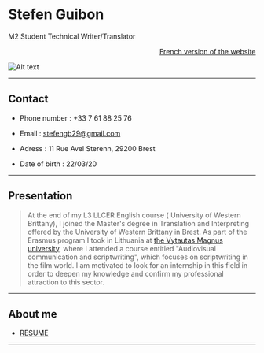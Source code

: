 # **Stefen Guibon**
M2 Student Technical Writer/Translator <p style="text-align: right;"> [French version of the website](index.md)</p>

![Alt text](https://img.over-blog-kiwi.com/0/83/12/88/20151106/ob_f207c7_00001731-1280x768.JPG)

* * *

## Contact

* Phone number : +33 7 61 88 25 76
+ Email : stefengb29@gmail.com
- Adress : 11 Rue Avel Sterenn, 29200 Brest 
* Date of birth : 22/03/20

* * *

## Presentation
> At the end of my L3 LLCER English course ( University of Western Brittany), I joined the Master's degree in Translation and Interpreting offered by the University of Western Brittany in Brest. As part of the Erasmus program I took in Lithuania at [the Vytautas Magnus university](https://www.vdu.lt/en/), where I attended a course entitled "Audiovisual communication and scriptwriting", which focuses on scriptwriting in the film world. I am motivated to look for an internship in this field in order to deepen my knowledge and confirm my professional attraction to this sector.

* * *

## About me
* [ RESUME ](SG-Resume.pdf)

* * * 

